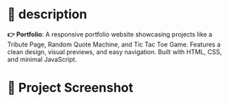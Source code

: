 # 📃 description
**👉 Portfolio**: A responsive portfolio website showcasing projects like a Tribute Page, Random Quote Machine, and Tic Tac Toe Game. Features a clean design, visual previews, and easy navigation. Built with HTML, CSS, and minimal JavaScript.

# 📸 Project Screenshot
